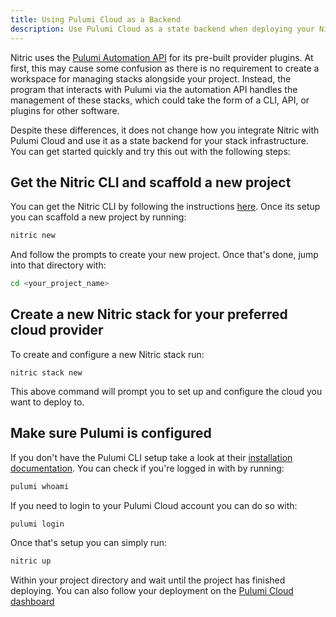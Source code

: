 ```yaml
---
title: Using Pulumi Cloud as a Backend
description: Use Pulumi Cloud as a state backend when deploying your Nitric applications
---
```


Nitric uses the [Pulumi Automation API](https://www.pulumi.com/automation/) for its pre-built provider plugins. At first, this may cause some confusion as there is no requirement to create a workspace for managing stacks alongside your project. Instead, the program that interacts with Pulumi via the automation API handles the management of these stacks, which could take the form of a CLI, API, or plugins for other software.

Despite these differences, it does not change how you integrate Nitric with Pulumi Cloud and use it as a state backend for your stack infrastructure. You can get started quickly and try this out with the following steps:

## Get the Nitric CLI and scaffold a new project

You can get the Nitric CLI by following the instructions [here](https://nitric.io/docs/installation). Once its setup you can scaffold a new project by running:

```bash
nitric new
```

And follow the prompts to create your new project. Once that's done, jump into that directory with:

```bash
cd <your_project_name>
```

## Create a new Nitric stack for your preferred cloud provider

To create and configure a new Nitric stack run:

```
nitric stack new
```

This above command will prompt you to set up and configure the cloud you want to deploy to.


## Make sure Pulumi is configured

If you don't have the Pulumi CLI setup take a look at their [installation documentation](https://www.pulumi.com/docs/get-started/install/). You can check if you're logged in with by running:

```bash
pulumi whoami
```

If you need to login to your Pulumi Cloud account you can do so with:

```bash
pulumi login
```

Once that's setup you can simply run:

```bash
nitric up
```

Within your project directory and wait until the project has finished deploying. You can also follow your deployment on the [Pulumi Cloud dashboard](https://app.pulumi.com)

